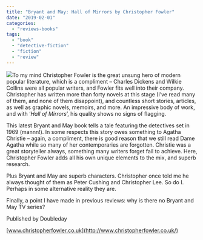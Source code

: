 ```yaml
---
title: "Bryant and May: Hall of Mirrors by Christopher Fowler"
date: "2019-02-01"
categories: 
  - "reviews-books"
tags: 
  - "book"
  - "detective-fiction"
  - "fiction"
  - "review"
---
```


![](https://www.hellbound.ca/wp-content/uploads/2019/01/Bryant-and-May-Hall-of-Mirrors-by-Christopher-Fowler.jpeg)To my mind Christopher Fowler is the great unsung hero of modern popular literature, which is a compliment – Charles Dickens and Wilkie Collins were all popular writers, and Fowler fits well into their company. Christopher has written more than forty novels at this stage (I’ve read many of them, and none of them disappoint), and countless short stories, articles, as well as graphic novels, memoirs, and more. An impressive body of work, and with ‘_Hall of Mirrors_’, his quality shows no signs of flagging.

This latest Bryant and May book tells a tale featuring the detectives set in 1969 (mannn!). In some respects this story owes something to Agatha Christie – again, a compliment, there is good reason that we still read Dame Agatha while so many of her contemporaries are forgotten. Christie was a great storyteller always, something many writers forget fail to achieve. Here, Christopher Fowler adds all his own unique elements to the mix, and superb research.

Plus Bryant and May are superb characters. Christopher once told me he always thought of them as Peter Cushing and Christopher Lee. So do I. Perhaps in some alternative reality they are.

Finally, a point I have made in previous reviews: why is there no Bryant and May TV series?

Published by Doubleday

[www.christopherfowler.co.uk](http://www.christopherfowler.co.uk/)
